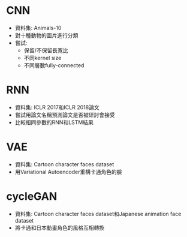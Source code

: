 # CNN
* 資料集: Animals-10
* 對十種動物的圖片進行分類
* 嘗試:
	* 保留/不保留長寬比
	* 不同kernel size
	* 不同層數fully-connected

# RNN
* 資料集: ICLR 2017和ICLR 2018論文
* 嘗試用論文名稱預測論文是否被研討會接受
* 比較相同參數的RNN和LSTM結果

# VAE
* 資料集: Cartoon character faces dataset
* 用Variational Autoencoder重構卡通角色的臉

# cycleGAN
* 資料集: Cartoon character faces dataset和Japanese animation face dataset
* 將卡通和日本動畫角色的風格互相轉換
